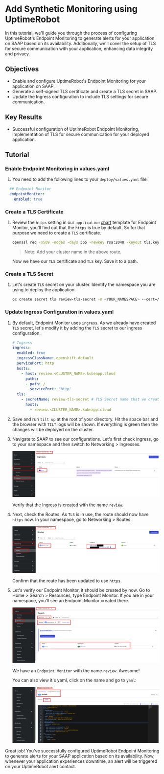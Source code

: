 # Add Synthetic Monitoring using UptimeRobot

In this tutorial, we'll guide you through the process of configuring UptimeRobot's Endpoint Monitoring to generate alerts for your application on SAAP based on its availability. Additionally, we'll cover the setup of TLS for secure communication with your application, enhancing data integrity and privacy.

## Objectives

- Enable and configure UptimeRobot's Endpoint Monitoring for your application on SAAP.
- Generate a self-signed TLS certificate and create a TLS secret in SAAP.
- Update the Ingress configuration to include TLS settings for secure communication.

## Key Results

- Successful configuration of UptimeRobot Endpoint Monitoring, implementation of TLS for secure communication for your deployed application.

## Tutorial

### Enable Endpoint Monitoring in values.yaml

1. You need to add the following lines to your `deploy/values.yaml` file:

  ```yaml
    ## Endpoint Monitor
    endpointMonitor:
      enabled: true
  ```

### Create a TLS Certificate

1. Review the `https` setting in our `application` [chart](https://github.com/stakater/application/tree/master) template for Endpoint Monitor, you'll find out that the `https` is true by default. So for that purpose we need to create a `TLS` certificate.

    ```sh
    openssl req -x509 -nodes -days 365 -newkey rsa:2048 -keyout tls.key -out tls.crt -subj "/CN=review.<CLUSTER_NAME>.lab.kubeapp.cloud"
    ```

    > Note: Add your cluster name in the above route.

    Now we have our `TLS` certificate and `TLS` key. Save it to a path.

### Create a TLS Secret

1. Let's create `TLS` secret on your cluster. Identify the namespace you are using to deploy the application.

    ```sh
    oc create secret tls review-tls-secret -n <YOUR_NAMESPACE> --cert=/path/to/your/tls.crt --key=/path/to/your/tls.key
    ```

### Update Ingress Configuration in values.yaml

1. By default, Endpoint Monitor uses `ingress`. As we already have created `TLS` secret, let's modify it by adding the `TLS` secret to our ingress configuration.

    ```yaml
    # Ingress
    ingress:
      enabled: true
      ingressClassName: openshift-default
      servicePort: http
      hosts:
        - host: review.<CLUSTER_NAME>.kubeapp.cloud
          paths:
          - path: /
            servicePort: 'http'
      tls:
        - secretName: review-tls-secret # TLS Secret name that we created above
          hosts:
            - review.<CLUSTER_NAME>.kubeapp.cloud
    ```

1. Save and run `tilt up` at the root of your directory. Hit the space bar and the browser with `TILT` logs will be shown. If everything is green then the changes will be deployed on the cluster.

1. Navigate to SAAP to see our configurations. Let's first check ingress, go to your namespace and then switch to Networking > Ingresses.

    ![ingress](images/ingress.png)

    Verify that the Ingress is created with the name `review`.

1. Next, check the Routes. As `TLS` is in use, the route should now have  `https` now. In your namespace, go to Networking > Routes.

    ![route](images/routes.png)

    Confirm that the route has been updated to use `https`.

1. Let's verify our Endpoint Monitor, it should be created by now. Go to Home > Search > Resources, type Endpoint Monitor. If you are in your namespace, you'll see an Endpoint Monitor created there.

    ![endpoint monitor](images/endpoint-monitor.png)

    We have an `Endpoint Monitor` with the name `review`. Awesome!

    You can also view it's yaml, click on the name and go to `yaml`:

    ![endpoint monitor yaml](images/endpoint-monitor-yaml.png)

Great job! You've successfully configured UptimeRobot Endpoint Monitoring to generate alerts for your SAAP application based on its availability. Now, whenever your application experiences downtime, an alert will be triggered on your UptimeRobot alert contact.
